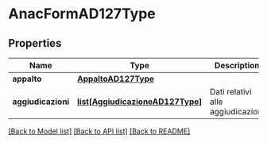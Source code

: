 # AnacFormAD127Type

## Properties
Name | Type | Description | Notes
------------ | ------------- | ------------- | -------------
**appalto** | [**AppaltoAD127Type**](AppaltoAD127Type.md) |  | 
**aggiudicazioni** | [**list[AggiudicazioneAD127Type]**](AggiudicazioneAD127Type.md) | Dati relativi alle aggiudicazioni | 

[[Back to Model list]](../README.md#documentation-for-models) [[Back to API list]](../README.md#documentation-for-api-endpoints) [[Back to README]](../README.md)

